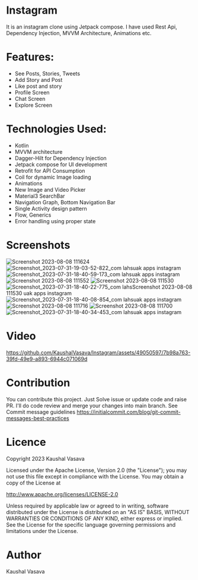 # Instagram
It is an instagram clone using Jetpack compose. I have used Rest Api, Dependency Injection, MVVM Architecture, Animations etc.

# Features: 
- See Posts, Stories, Tweets
- Add Story and Post
- Like post and story
- Profile Screen
- Chat Screen
- Explore Screen

# Technologies Used:
- Kotlin
- MVVM architecture
- Dagger-Hilt for Dependency Injection
- Jetpack compose for UI development
- Retrofit for API Consumption
- Coil for dynamic Image loading
- Animations
- New Image and Video Picker
- Material3 SearchBar
- Navigation Graph, Bottom Navigation Bar
- Single Activity design pattern
- Flow, Generics
- Error handling using proper state

# Screenshots
![Screenshot 2023-08-08 111624](https://github.com/KaushalVasava/Instagram/assets/49050597/3dae51f4-29e5-4fc5-aacf-b80ce091e380)
![Screenshot_2023-07-31-19-03-52-822_com lahsuak apps instagram](https://github.com/KaushalVasava/Instagram/assets/49050597/1e920280-f539-4e50-a8c5-50e4eb874b21)
![Screenshot_2023-07-31-18-40-59-173_com lahsuak apps instagram](https://github.com/KaushalVasava/Instagram/assets/49050597/a472f44c-1345-4234-a684-39d3d6ea4e32)
![Screenshot 2023-08-08 111552](https://github.com/KaushalVasava/Instagram/assets/49050597/1d129b83-3d19-40cb-ad59-fe9638bc5eed)
![Screenshot 2023-08-08 111530](https://github.com/KaushalVasava/Instagram/assets/49050597/6e85659a-ea9a-4bcc-a125-4ae8c2f8346e)
![Screenshot_2023-07-31-18-40-22-775_com lahs![Screenshot 2023-08-08 111530](https://github.com/KaushalVasava/Instagram/assets/49050597/34b93a46-8f70-43aa-a13e-f8b3c359eba4)
uak apps instagram](https://github.com/KaushalVasava/Instagram/assets/49050597/87addb83-8d6d-4ee9-a5e6-5f2b064888f1)
![Screenshot_2023-07-31-18-40-08-854_com lahsuak apps instagram](https://github.com/KaushalVasava/Instagram/assets/49050597/a0699002-e3ad-40be-80a2-05eb7e379ae5)
![Screenshot 2023-08-08 111716](https://github.com/KaushalVasava/Instagram/assets/49050597/1b3ac9bc-6da5-4f9c-a826-49e1e584dbbb)
![Screenshot 2023-08-08 111700](https://github.com/KaushalVasava/Instagram/assets/49050597/19f75480-b863-4f31-adf4-61d86f717f6f)
![Screenshot_2023-07-31-18-40-34-453_com lahsuak apps instagram](https://github.com/KaushalVasava/Instagram/assets/49050597/baf58bae-7d30-476f-8327-a60c64fa4bdb)

# Video

https://github.com/KaushalVasava/Instagram/assets/49050597/7b98a763-39fd-49e9-a893-6944c071069d



# Contribution

You can contribute this project. Just Solve issue or update code and raise PR. I'll do code review and merge your changes into main branch.
See Commit message guidelines https://initialcommit.com/blog/git-commit-messages-best-practices

# Licence
Copyright 2023 Kaushal Vasava

Licensed under the Apache License, Version 2.0 (the "License"); you may not use this file except in compliance with the License. You may obtain a copy of the License at

http://www.apache.org/licenses/LICENSE-2.0

Unless required by applicable law or agreed to in writing, software distributed under the License is distributed on an "AS IS" BASIS, WITHOUT WARRANTIES OR CONDITIONS OF ANY KIND, either express or implied. See the License for the specific language governing permissions and limitations under the License.

# Author
Kaushal Vasava



